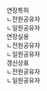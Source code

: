<link rel="stylesheet" href="../../.res/darkmode.css">  


연장특허  
ㄴ<span class="r">전원공유자</span>  
ㄴ<span class="t">일원공유자</span>  
연장실용  
ㄴ<span class="r">전원공유자</span>  
ㄴ<span class="t">일원공유자</span>  
갱신상표  
ㄴ<span class="r">전원공유자</span>  
ㄴ<span class="r">일원공유자</span>  



#



